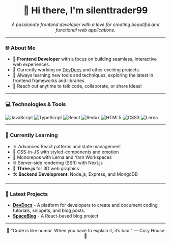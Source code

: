 <h1 align="center">👋 Hi there, I'm silenttrader99 </h1>

<p align="center">
  <i>A passionate frontend developer with a love for creating beautiful and functional web applications.</i>
</p>

---

### 🌐 About Me

- 🚀 **Frontend Developer** with a focus on building seamless, interactive web experiences.
- 💼 Currently working on [DevDocs](https://github.com/silenttrader99/devdocs) and other exciting projects.
- 🌱 Always learning new tools and techniques, exploring the latest in frontend frameworks and libraries.
- 💬 Reach out anytime to talk code, collaborate, or share ideas!

---

### 💻 Technologies & Tools

<div>
  <img src="https://img.shields.io/badge/JavaScript-F7DF1E?style=flat&logo=javascript&logoColor=black" alt="JavaScript"/>
  <img src="https://img.shields.io/badge/TypeScript-3178C6?style=flat&logo=typescript&logoColor=white" alt="TypeScript"/>
  <img src="https://img.shields.io/badge/React-61DAFB?style=flat&logo=react&logoColor=black" alt="React"/>
  <img src="https://img.shields.io/badge/Redux-764ABC?style=flat&logo=redux&logoColor=white" alt="Redux"/>
  <img src="https://img.shields.io/badge/HTML5-E34F26?style=flat&logo=html5&logoColor=white" alt="HTML5"/>
  <img src="https://img.shields.io/badge/CSS3-1572B6?style=flat&logo=css3&logoColor=white" alt="CSS3"/>
  <img src="https://img.shields.io/badge/Lerna-4A4A55?style=flat&logo=lerna&logoColor=white" alt="Lerna"/>
</div>

---

### 🌱 Currently Learning

- ⚛️ Advanced React patterns and state management
- 💅 CSS-in-JS with styled-components and emotion
- 🔧 Monorepos with Lerna and Yarn Workspaces
- 🌐 Server-side rendering (SSR) with Next.js
- 🎨 **Three.js** for 3D web graphics
- 🛠️ **Backend Development**: Node.js, Express, and MongoDB

---

### 📝 Latest Projects

- [**DevDocs**](https://github.com/silenttrader99/devdocs) - A platform for developers to create and document coding tutorials, snippets, and blog posts.
- [**SpaceBlog**](https://github.com/silenttrader99/space-blog) - A React-based blog project

---

<p align="center">🌟 "Code is like humor. When you have to explain it, it’s bad." — Cory House 🌟</p>

